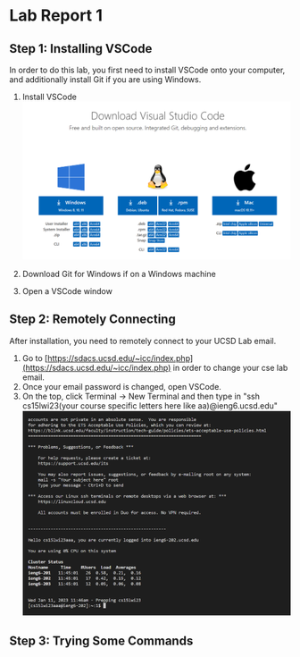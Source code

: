 # Lab Report 1

## Step 1: Installing VSCode

In order to do this lab, you first need to install VSCode onto your computer, and additionally install Git if you are using Windows.

1. Install VSCode
![Image](images/LR1Image1.PNG)

2. Download Git for Windows if on a Windows machine
3. Open a VSCode window

## Step 2: Remotely Connecting

After installation, you need to remotely connect to your UCSD Lab email.

1. Go to [https://sdacs.ucsd.edu/~icc/index.php](https://sdacs.ucsd.edu/~icc/index.php) in order to change your cse lab email.
2. Once your email password is changed, open VSCode.
3. On the top, click Terminal -> New Terminal and then type in "ssh cs15lwi23(your course specific letters here like aa)@ieng6.ucsd.edu"
![Image](images/LR1Image2.PNG)

## Step 3: Trying Some Commands
